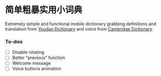 # 简单粗暴实用小词典
Extremely simple and functional mobile dictionary grabbing definitions and translation from [Youdao Dictionary](https://www.youdao.com/) and voice from [Cambridge Dictionary](https://dictionary.cambridge.org/).


### To-dos
- [ ] Disable rotating
- [ ] Better "previous" function
- [ ] Welcome message
- [ ] Voice buttons animation
